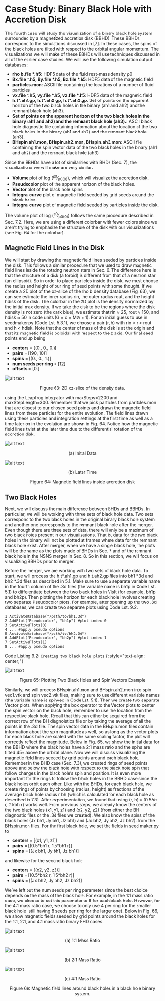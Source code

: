 # Case Study: Binary Black Hole with Accretion Disk
The fourth case will study the visualization of a binary black hole system surrounded by a magnetized
accretion disk (BBHD). These BBHDs correspond to the simulations discussed in [7]. In these
cases, the spins of the black holes are tilted with respect to the orbital angular momentum. The
visualizations we will make of these BBHDs will use techniques discussed in all of the earlier case
studies. We will use the following simulation output databases:

<ul>
    <li><b>rho b.file *.h5</b>: HDF5 data of the fluid rest-mass density ρ0</li>
    <li><b>Bx.file *.h5, By.file *.h5, Bz.file *.h5</b>: HDF5 data of the magnetic field</li>
    <li><b>particles.mon</b>: ASCII file containing the locations of a number of fluid particles</li>
    <li><b>vx.file *.h5, vy.file *.h5, vz.file *.h5</b>: HDF5 data of the magnetic field</li>
    <li><b>h.t*.ah1.gp, h.t*.ah2.gp, h.t*.ah3.gp</b>: Set of points on the apparent horizon of the two
        black holes in the binary (ah1 and ah2) and the remnant black hole (ah3).</li>
    <li><b>Set of points on the apparent horizon of the two black holes in the binary (ah1 and ah2) and the remnant black hole (ah3).</b>: ASCII black
        hole diagnostic file containing information about the location of the two black holes in the
        binary (ah1 and ah2) and the remnant black hole (ah3).</li>
    <li><b>BHspin.ah1.mon, BHspin.ah2.mon, BHspin.ah3.mon</b>: ASCII file containing the spin vector
        data of the two black holes in the binary (ah1 and ah2) and the remnant black hole (ah3)</li>
</ul>

Since the BBHDs have a lot of similarities with BHDs (Sec. 7), the visualizations we will make are
very similar:

<ul>
    <li><b>Volume</b> plot of log (<sup>ρ0</sup>&frasl;<sub>ρ0(0)</sub>), which will visualize the accretion disk.</li>
    <li><b>Pseudocolor</b> plot of the apparent horizon of the black holes.</li>
    <li><b>Vector</b> plot of the black hole spins.</li>
    <li><b>Integral curve</b> plot of magnetic field seeded by grid seeds around the black holes.</li>
    <li><b>Integral curve</b> plot of magnetic field seeded by particles inside the disk.</li>
</ul>

The volume plot of log (<sup>ρ0</sup>&frasl;<sub>ρ0(0)</sub>) follows the same procedure described in Sec. 7.2. Here, we are using
a different colorbar with fewer colors since we aren’t trying to emphasize the structure of the disk
with our visualizations (see Fig. 64 for the colorbar).

## Magnetic Field Lines in the Disk

We will start by drawing the magnetic field lines seeded by particles inside the disk. This follows a
similar procedure that we used to draw magnetic field lines inside the rotating neutron stars in Sec.
6. The difference here is that the structure of a disk (a toroid) is different from that of a neutron
star (an ellipsoid). So in order to place particles inside the disk, we must choose the radius and
height of our ring of seed points with some thought. If we create a 2D plot of the xz-slice of the
rho b density database (Fig. 63), we can see estimate the inner radius rin, the outer radius rout,
and the height hdisk of the disk. The colorbar in the 2D plot is the density normalized by the initial
max density. If we take the disk to be the regions where the disk density is not zero (the dark blue),
we estimate that rin ≈ 25, rout ≈ 150, and hdisk ≈ 50 in code units (G = c = M⊙ = 1). For an initial guess to use in seedmaker.py (Code Lst. 5.3.1), we choose a pair (r, h) with rin < r < rout
and h < hdisk. Note that the center of mass of the disk is at the origin and that its magnetic field is
poloidal with respect to the z axis. Our final seed points end up being

<ul>
    <li><b>centers</b> = [(0., 0., 0.)]</li>
    <li><b>pairs</b> = [(90, 10)]</li>
    <li><b>spins</b> = [(0., 0., 1.)]</li>
    <li><b>num seeds per ring</b> = [12]</li>
    <li><b>offsets</b> = [0.]</li>
</ul>

![alt text](img/BHBH/2d_plot.png)
<div style="text-align: center;">
    <p>Figure 63: 2D xz-slice of the density data.</p>
</div>

using the Leapfrog integrator with maxSteps=2200 and maxStepLength=300. Remember that
we pick particles from paritcles.mon that are closest to our chosen seed points and drawn the
magnetic field lines from these particles for the entire evolution. The field lines drawn using these
particles and integration settings at the first time as well as a time later on in the evolution are
shown in Fig. 64. Notice how the magnetic field lines twist at the later time due to the differential
rotation of the accretion disk.

![alt text](img/BHBH/particles_1.png)
<div style="text-align: center;">
    <p>(a) Initial Data</p>
</div>

![alt text](img/BHBH/particles_2.png)
<div style="text-align: center;">
    <p>(b) Later Time</p>
</div>

<div style="text-align: center;">
    <p>Figure 64: Magnetic field lines inside accretion disk</p>
</div>


## Two Black Holes

Next, we will discuss the main difference between BHDs and BBHDs. In particular, we will be
working with three sets of black hole data. Two sets correspond to the two black holes in the original
binary black hole system and another one corresponds to the remnant black hole after the merger.
Even though there are three sets of data, there will only be a maximum of two black holes present
in our visualizations. That is, data for the two black holes in the binary will not be plotted at
frames where data for the remnant black hole exist. After merger, when we have a single black hole,
the plots will be the same as the plots made of BHDs in Sec. 7 and of the remnant black hole in the
NSNS merger in Sec. 8. So in this section, we will focus on visualizing BBHDs prior to merger.

Before the merger, we are working with two sets of black hole data. To start, we will process
the h.t*.ah1.gp and h.t.ah2.gp files into bh1 *.3d and bh2 *.3d files as described in 5.1. Make
sure to use a separate variable name in the fourth column of the .3d files (the variable name is
bh1p in Code Lst. 5.1) to differentiate between the two black holes in VisIt (for example, bh1p and
bh2p). Then plotting the horizon for each black hole involves creating two separate Pseudocolor
plots. For example, after opening up the two .3d databases, we can create two separate plots using
Code Lst. 9.2.

```vtk
1 ActivateDatabase("/path/to/bh1.3d")
2 AddPlot("Pseudocolor", "bh1p") #plot index 0
3 SetActivePlots(0)
4 ... #apply pseudo options
5 ActivateDatabase("/path/to/bh2.3d")
6 AddPlot("Pseudocolor", "bh2p") #plot index 1
7 SetActivePlots(1)
8 ... #apply pseudo options
```
Code Listing 9.2: <code>Creating two black hole plots</code>
{: style="text-align: center;"}

![alt text](img/BHBH/2_bh_ex.png)
<div style="text-align: center;">
    <p>Figure 65: Plotting Two Black Holes and Spin Vectors Example</p>
</div>

Similarly, we will process BHspin.ah1.mon and BHspin.ah2.mon into spin vec1.vtk and
spin vec2.vtk files, making sure to use different variable names (the variable name is spinvec
in Code Lst. 5.1). Then we create two separate Vector plots. When applying the box operator
to the Vector plots to center the spin vector on the black hole, remember to use the location
from the respective black hole. Recall that this can either be acquired from the correct row of the
BH diagnoistics file or by taking the average of all the points in the .3d file. The spin vector
data in the BHspin.mon files contain information about the spin magnitude as well, so as long as
the vector plots for each black hole are scaled with the same scaling factor, the plot will correctly
reflect the magnitude. Below in Fig. 65, we show the initial data for the BBHD where the black
holes have a 2:1 mass ratio and the spins are tilted 45◦ above the orbital plane. Now we will discuss visualizing the magnetic field lines seeded by grid points around each black hole. Remember in the
BHD case (Sec. 7.3), we created rings of seed points above and below the black hole with respect
to the black hole spin that follow changes in the black hole’s spin and position. It is even more
important for the rings to follow the black holes in the BBHD case since the black holes orbit each other. 
Like with the BHDs, for each black hole, we create rings of points by choosing (radius,
height) as fractions of the average black hole radius r bh (which is calculated for each black hole
as described in 7.3). After experimentation, we found that using (r, h) = (0.5*bh r, 1.5*bh r)
works well. From previous steps, we already know the centers of the two black holes (x1, y1, z1)
and (x2, y2, z2) (from either the BH diagnostic files or the .3d files we created). We also know
the spins of the black holes (Jx bh1, Jy bh1, Jz bh1) and (Jx bh2, Jy bh2, Jz bh2). from the
BHspin.mon files. For the first black hole, we set the fields in seed maker.py to

<ul>
    <li><b>centers</b> = [(x1, y1, z1)]</li>
    <li><b>pairs</b> = [(0.5*bh1 r, 1.5*bh1 r)]</li>
    <li><b>spins</b> = [(Jx bh1, Jy bh1, Jz bh1)]</li>
</ul>

and likewise for the second black hole

<ul>
    <li><b>centers</b> = [(x2, y2, z2)]</li>
    <li><b>pairs</b> = [(0.5*bh2 r, 1.5*bh2 r)]</li>
    <li><b>spins</b> = [(Jx bh2, Jy bh2, Jz bh2)]</li>
</ul>

We’ve left out the num seeds per ring parameter since the best choice depends on the mass of the
black hole. For example, in the 1:1 mass ratio case, we choose to set this parameter to 8 for each
black hole. However, for the 4:1 mass ratio case, we choose to only use 4 per ring for the smaller
black hole (still having 8 seeds per ring for the larger one). Below in Fig. 66, we show magnetic
fields seeded by grid points around the black holes for the 1:1, 2:1, and 4:1 mass ratio binary BHD
cases.

![alt text](img/BHBH/q1.png)
<div style="text-align: center;">
    <p>(a) 1:1 Mass Ratio</p>
</div>

![alt text](img/BHBH/q2.png)
<div style="text-align: center;">
    <p>(b) 2:1 Mass Ratio</p>
</div>

![alt text](img/BHBH/q4.png)
<div style="text-align: center;">
    <p>(c) 4:1 Mass Ratio</p>
</div>

<div style="text-align: center;">
    <p>Figure 66: Magnetic field lines around black holes in a black hole binary system.</p>
</div>